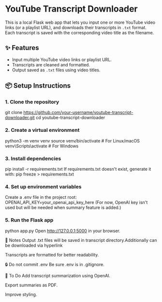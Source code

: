 # YouTube Transcript Downloader

This is a local Flask web app that lets you input one or more YouTube video links (or a playlist URL), and downloads their transcripts in `.txt` format. Each transcript is saved with the corresponding video title as the filename.

## ✨ Features

- Input multiple YouTube video links or playlist URL.
- Transcripts are cleaned and formatted.
- Output saved as `.txt` files using video titles.

## 📦 Setup Instructions

### 1. Clone the repository
git clone https://github.com/your-username/youtube-transcript-downloader.git
cd youtube-transcript-downloader

### 2. Create a virtual environment
python3 -m venv venv
source venv/bin/activate  # For Linux/macOS
venv\Scripts\activate     # For Windows


### 3. Install dependencies
pip install -r requirements.txt
If requirements.txt doesn't exist, generate it with:
pip freeze > requirements.txt

### 4. Set up environment variables
Create a .env file in the project root:
OPENAI_API_KEY=your_openai_api_key_here
(For now, OpenAI key isn't used but will be needed when summary feature is added.)

### 5. Run the Flask app
python app.py
Open http://127.0.0.1:5000 in your browser.

📝 Notes
Output .txt files will be saved in transcript directory.Additionally can be downloaded via hyperlink

Transcripts are formatted for better readability.

🔒 Do not commit .env
Be sure .env is in .gitignore.


🔧 To Do
 Add transcript summarization using OpenAI.

 Export summaries as PDF.

 Improve styling.
